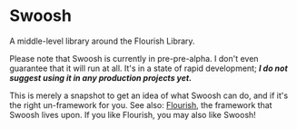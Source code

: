 Swoosh
======

A middle-level library around the Flourish Library.

Please note that Swoosh is currently in pre-pre-alpha. I don't even guarantee that it will run at
all. It's in a state of rapid development; ***I do not suggest using it in any production
projects yet.***

This is merely a snapshot to get an idea of what Swoosh can do, and if it's the right un-framework
for you. See also: [Flourish](http://flourishlib.com), the framework that Swoosh lives upon. If you
like Flourish, you may also like Swoosh!